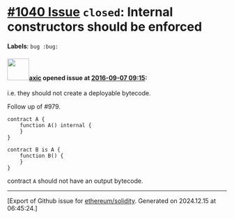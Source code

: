# [\#1040 Issue](https://github.com/ethereum/solidity/issues/1040) `closed`: Internal constructors should be enforced
**Labels**: `bug :bug:`


#### <img src="https://avatars.githubusercontent.com/u/20340?v=4" width="50">[axic](https://github.com/axic) opened issue at [2016-09-07 09:15](https://github.com/ethereum/solidity/issues/1040):

i.e. they should not create a deployable bytecode.

Follow up of #979.

```
contract A {
    function A() internal {
    }
}

contract B is A {
    function B() {
    }
}
```

contract `A` should not have an output bytecode.





-------------------------------------------------------------------------------



[Export of Github issue for [ethereum/solidity](https://github.com/ethereum/solidity). Generated on 2024.12.15 at 06:45:24.]

